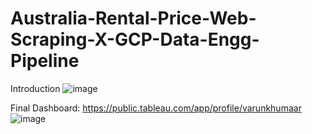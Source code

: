# Australia-Rental-Price-Web-Scraping-X-GCP-Data-Engg-Pipeline

Introduction
![image](https://github.com/VarunKhumaar/Australia-Rental-Price-Web-Scraping-X-GCP-Data-Engg-Pipeline/assets/67249540/1db8e333-fe4b-404c-a858-5a9a3f47c872)



Final Dashboard: https://public.tableau.com/app/profile/varunkhumaar
![image](https://github.com/VarunKhumaar/Australia-Rental-Price-Web-Scraping-X-GCP-Data-Engg-Pipeline/assets/67249540/bc947068-f8d0-44b6-b6ba-ae0cbafb71e5)

